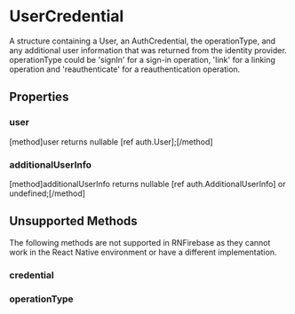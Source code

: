 # UserCredential

A structure containing a User, an AuthCredential, the operationType, and any additional user information that was returned from the identity provider. operationType could be 'signIn' for a sign-in operation, 'link' for a linking operation and 'reauthenticate' for a reauthentication operation.

## Properties

### user
[method]user returns nullable [ref auth.User];[/method]

### additionalUserInfo
[method]additionalUserInfo returns nullable [ref auth.AdditionalUserInfo] or undefined;[/method]

## Unsupported Methods

The following methods are not supported in RNFirebase as they cannot work in the React Native environment or have a different implementation.

### credential
<!--[method]credential returns nullable [ref auth.AuthCredential];[/method]-->

### operationType
<!--[method]operationType returns nullable string or undefined;[/method]-->
